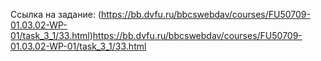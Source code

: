 Ссылка на задание: (https://bb.dvfu.ru/bbcswebdav/courses/FU50709-01.03.02-WP-01/task_3_1/33.html)https://bb.dvfu.ru/bbcswebdav/courses/FU50709-01.03.02-WP-01/task_3_1/33.html

